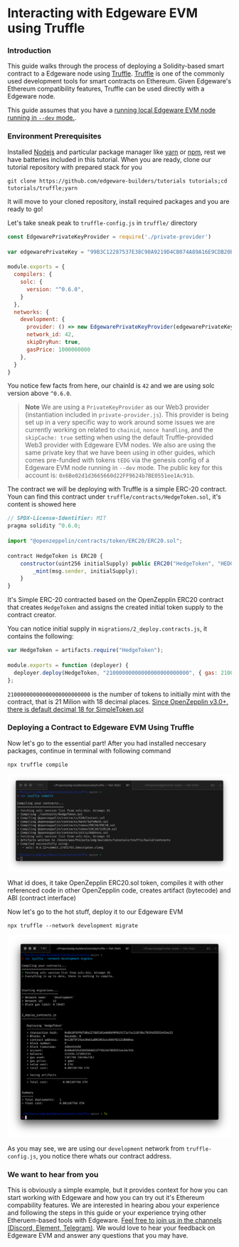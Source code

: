 # Interacting with Edgeware EVM using Truffle

### Introduction

This guide walks through the process of deploying a Solidity-based smart contract to a Edgeware node using [Truffle](https://www.trufflesuite.com/docs). [Truffle](https://www.trufflesuite.com/docs) is one of the commonly used development tools for smart contracts on Ethereum. Given Edgeware's Ethereum compatibility features, Truffle can be used directly with a Edgeware node.

This guide assumes that you have a [running local Edgeware EVM node running in `--dev` mode.](4/setting-up-a-local-node.md). 

### Environment Prerequisites
Installed [Nodejs](https://nodejs.org/en/) and particular package manager like [yarn](https://classic.yarnpkg.com/en/docs/install/#mac-stable) or [npm](https://www.npmjs.com/get-npm), rest we have batteries included in this tutorial. 
When you are ready, clone our tutorial repository with prepared stack for you

```
git clone https://github.com/edgeware-builders/tutorials tutorials;cd tutorials/truffle;yarn

```
It will move to your cloned repository, install required packages and you are ready to go!

Let's take sneak peak to `truffle-config.js` in `truffle/` directory

```javascript
const EdgewarePrivateKeyProvider = require('./private-provider')

var edgewarePrivateKey = "99B3C12287537E38C90A9219D4CB074A89A16E9CDB20BF85728EBD97C343E342";

module.exports = {
  compilers: {
    solc: {
      version: "^0.6.0",
    }
  },
  networks: {
    development: {
      provider: () => new EdgewarePrivateKeyProvider(edgewarePrivateKey, "http://localhost:9933/", 42),
      network_id: 42,
      skipDryRun: true,
      gasPrice: 1000000000
    },
  } 
}
```
You notice few facts from here, our chainId is `42` and we are using solc version above `^0.6.0`.

> **Note** We are using a `PrivateKeyProvider` as our Web3 provider (instantiation included in `private-provider.js`). This provider is being set up in a very specific way to work around some issues we are currently working on related to `chainid`, `nonce handling`, and the `skipCache: true` setting when using the default Truffle-provided Web3 provider with Edgeware EVM nodes. We also are using the same private key that we have been using in other guides, which comes pre-funded with tokens `tEDG` via the genesis config of a Edgeware EVM node running in `--dev` mode. The public key for this account is: `0x6Be02d1d3665660d22FF9624b7BE0551ee1Ac91b`.

The contract we will be deploying with Truffle is a simple ERC-20 contract. Youn can find this contract under `truffle/contracts/HedgeToken.sol`, it's content is showed here

```javascript
// SPDX-License-Identifier: MIT
pragma solidity ^0.6.0;

import "@openzeppelin/contracts/token/ERC20/ERC20.sol";

contract HedgeToken is ERC20 {
    constructor(uint256 initialSupply) public ERC20("HedgeToken", "HEDGE") {
        _mint(msg.sender, initialSupply);
    }
}
```

It's Simple ERC-20 contracted based on the OpenZepplin ERC20 contract that creates `HedgeToken` and assigns the created initial token supply to the contract creator.

You can notice initial supply in `migrations/2_deploy.contracts.js`, it contains the following:

```javascript
var HedgeToken = artifacts.require("HedgeToken");

module.exports = function (deployer) {
  deployer.deploy(HedgeToken, "21000000000000000000000000", { gas: 2100000000 });
};
```

`21000000000000000000000000` is the number of tokens to initially mint with the contract, that is 21 Milion with 18 decimal places. [Since OpenZepplin v3.0+, there is default decimal 18 for SimpleToken.sol](https://docs.openzeppelin.com/contracts/3.x/api/token/erc20#ERC20-_setupDecimals-uint8-)

### Deploying a Contract to Edgeware EVM Using Truffle

Now let's go to the essential part! After you had installed neccesary packages, continue in terminal with following command

```
npx truffle compile
```
![truffle-compile](assets/truffle-compile.png)

What id does, it take OpenZepplin ERC20.sol token, compiles it with other referenced code in other OpenZepplin code, creates artifact (bytecode) and ABI (contract interface)

Now let's go to the hot stuff, deploy it to our Edgeware EVM

```
npx truffle --network development migrate
```
![truffle-migrate](assets/truffle-migrate.png)

As you may see, we are using our `development` network from `truffle-config.js`, you notice there whats our contract address.

### We want to hear from you

This is obviously a simple example, but it provides context for how you can start working with Edgeware and how you can try out it's Ethereum compability features. We are interested in hearing abou your experience and following the steps in this guide or your experience trying other Etheruem-based tools with Edgeware. [Feel free to join us in the channels (Discord, Element, Telegram)](https://linktr.ee/edg_developers). We would love to hear your feedback on Edgeware EVM and answer any questions that you may have.